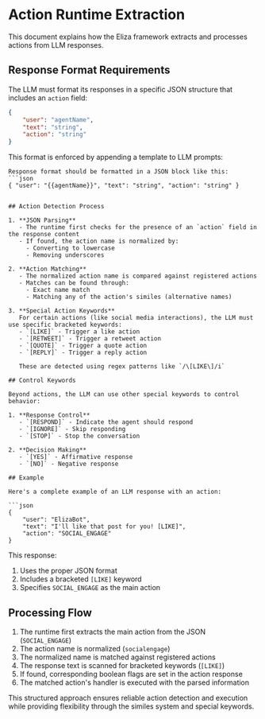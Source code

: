 # Action Runtime Extraction

This document explains how the Eliza framework extracts and processes actions from LLM responses.

## Response Format Requirements

The LLM must format its responses in a specific JSON structure that includes an `action` field:

```json
{
    "user": "agentName",
    "text": "string",
    "action": "string"
}
```

This format is enforced by appending a template to LLM prompts:
```
Response format should be formatted in a JSON block like this:
```json
{ "user": "{{agentName}}", "text": "string", "action": "string" }
```
```

## Action Detection Process

1. **JSON Parsing**
   - The runtime first checks for the presence of an `action` field in the response content
   - If found, the action name is normalized by:
     - Converting to lowercase
     - Removing underscores

2. **Action Matching**
   - The normalized action name is compared against registered actions
   - Matches can be found through:
     - Exact name match
     - Matching any of the action's similes (alternative names)

3. **Special Action Keywords**
   For certain actions (like social media interactions), the LLM must use specific bracketed keywords:
   - `[LIKE]` - Trigger a like action
   - `[RETWEET]` - Trigger a retweet action
   - `[QUOTE]` - Trigger a quote action
   - `[REPLY]` - Trigger a reply action

   These are detected using regex patterns like `/\[LIKE\]/i`

## Control Keywords

Beyond actions, the LLM can use other special keywords to control behavior:

1. **Response Control**
   - `[RESPOND]` - Indicate the agent should respond
   - `[IGNORE]` - Skip responding
   - `[STOP]` - Stop the conversation

2. **Decision Making**
   - `[YES]` - Affirmative response
   - `[NO]` - Negative response

## Example

Here's a complete example of an LLM response with an action:

```json
{
    "user": "ElizaBot",
    "text": "I'll like that post for you! [LIKE]",
    "action": "SOCIAL_ENGAGE"
}
```

This response:
1. Uses the proper JSON format
2. Includes a bracketed `[LIKE]` keyword
3. Specifies `SOCIAL_ENGAGE` as the main action

## Processing Flow

1. The runtime first extracts the main action from the JSON (`SOCIAL_ENGAGE`)
2. The action name is normalized (`socialengage`)
3. The normalized name is matched against registered actions
4. The response text is scanned for bracketed keywords (`[LIKE]`)
5. If found, corresponding boolean flags are set in the action response
6. The matched action's handler is executed with the parsed information

This structured approach ensures reliable action detection and execution while providing flexibility through the similes system and special keywords.
